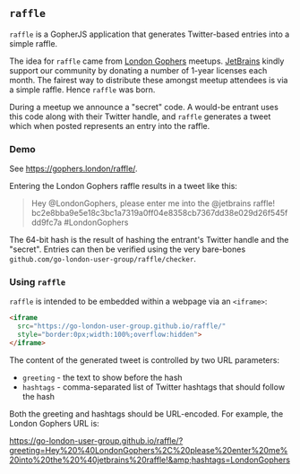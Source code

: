 ## `raffle`

`raffle` is a GopherJS application that generates Twitter-based entries into a simple raffle.

The idea for `raffle` came from [London Gophers](https://gophers.london) meetups. [JetBrains](https://www.jetbrains.com)
kindly support our community by donating a number of 1-year licenses each month. The fairest way to distribute these
amongst meetup attendees is via a simple raffle. Hence `raffle` was born.

During a meetup we announce a "secret" code. A would-be entrant uses this code along with their Twitter handle, and
`raffle` generates a tweet which when posted represents an entry into the raffle.

### Demo

See https://gophers.london/raffle/.

Entering the London Gophers raffle results in a tweet like this:

> Hey @LondonGophers, please enter me into the @jetbrains raffle! bc2e8bba9e5e18c3bc1a7319a0ff04e8358cb7367dd38e029d26f545fdd9fc7a #LondonGophers

The 64-bit hash is the result of hashing the entrant's Twitter handle and the "secret". Entries can then be verified
using the very bare-bones `github.com/go-london-user-group/raffle/checker`.

### Using `raffle`

`raffle` is intended to be embedded within a webpage via an `<iframe>`:

```html
<iframe
  src="https://go-london-user-group.github.io/raffle/"
  style="border:0px;width:100%;overflow:hidden">
</iframe>
```

The content of the generated tweet is controlled by two URL parameters:

* `greeting` - the text to show before the hash
* `hashtags` - comma-separated list of Twitter hashtags that should follow the hash

Both the greeting and hashtags should be URL-encoded. For example, the London Gophers URL is:

https://go-london-user-group.github.io/raffle/?greeting=Hey%20%40LondonGophers%2C%20please%20enter%20me%20into%20the%20%40jetbrains%20raffle!&amp;hashtags=LondonGophers
